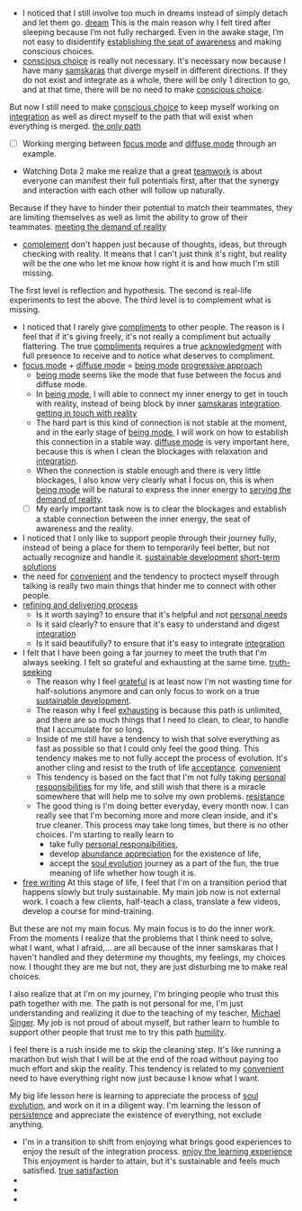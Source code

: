 - I noticed that I still involve too much in dreams instead of simply detach and let them go. [dream](<dream.md>) This is the main reason why I felt tired after sleeping because I’m not fully recharged. Even in the awake stage, I’m not easy to disidentify [establishing the seat of awareness](<establishing the seat of awareness.md>) and making conscious choices.
- [conscious choice](<conscious choice.md>) is really not necessary. It's necessary now because I have many [samskaras](<samskaras.md>) that diverge myself in different directions. If they do not exist and integrate as a whole, there will be only 1 direction to go, and at that time, there will be no need to make [conscious choice](<conscious choice.md>).

But now I still need to make [conscious choice](<conscious choice.md>) to keep myself working on [integration](<integration.md>) as well as direct myself to the path that will exist when everything is merged. [the only path](<the only path.md>)
- [ ] Working merging between [focus mode](<focus mode.md>) and [diffuse mode](<diffuse mode.md>) through an example.
- Watching Dota 2 make me realize that a great [teamwork](<teamwork.md>) is about everyone can manifest their full potentials first, after that the synergy and interaction with each other will follow up naturally.

Because if they have to hinder their potential to match their teammates, they are limiting themselves as well as limit the ability to grow of their teammates. [meeting the demand of reality](<meeting the demand of reality.md>)
- [complement](<complement.md>)  don't happen just because of thoughts, ideas, but through checking with reality. It means that I can't just think it's right, but reality will be the one who let me know how right it is and how much I'm still missing. 

The first level is reflection and hypothesis. 
The second is real-life experiments to test the above.
The third level is to complement what is missing.
- I noticed that I rarely give [compliments](<compliments.md>) to other people. The reason is I feel that if it's giving freely, it's not really a compliment but actually flattering. The true [compliments](<compliments.md>) requires a true [acknowledgment](<acknowledgment.md>) with full presence to receive and to notice what deserves to compliment.
- [focus mode](<focus mode.md>) + [diffuse mode](<diffuse mode.md>) = [being mode](<being mode.md>) [progressive approach](<progressive approach.md>)
    - [being mode](<being mode.md>) seems like the mode that fuse between the focus and diffuse mode.
    - In [being mode](<being mode.md>), I will able to connect my inner energy to get in touch with reality, instead of being block by inner [samskaras](<samskaras.md>) [integration](<integration.md>). [getting in touch with reality](<getting in touch with reality.md>)
    - The hard part is this kind of connection is not stable at the moment, and in the early stage of [being mode](<being mode.md>), I will work on how to establish this connection in a stable way. [diffuse mode](<diffuse mode.md>) is very important here, because this is when I clean the blockages with relaxation and [integration](<integration.md>).
    - When the connection is stable enough and there is very little blockages, I also know very clearly what I focus on, this is when [being mode](<being mode.md>) will be natural to express the inner energy to [serving the demand of reality](<serving the demand of reality.md>).
    - [ ] My early important task now is to clear the blockages and establish a stable connection between the inner energy, the seat of awareness and the reality.
- I noticed that I only like to support people through their journey fully, instead of being a place for them to temporarily feel better, but not actually recognize and handle it. [sustainable development](<sustainable development.md>) [short-term solutions](<short-term solutions.md>)
- the need for [convenient](<convenient.md>) and the tendency to proctect myself through talking is really two main things that hinder me to connect with other people.
- [refining and delivering process](<refining and delivering process.md>) 
    - Is it worth saying? to ensure that it's helpful and not [personal needs](<personal needs.md>)
    - Is it said clearly?  to ensure that it's easy to understand and digest [integration](<integration.md>)
    - Is it said beautifully? to ensure that it's easy to integrate [integration](<integration.md>)
- I felt that I have been going a far journey to meet the truth that I'm always seeking. I felt so grateful and exhausting at the same time. [truth-seeking](<truth-seeking.md>) 
    - The reason why I feel [grateful](<grateful.md>) is at least now I'm not wasting time for half-solutions anymore and can only focus to work on a true [sustainable development](<sustainable development.md>).
    - The reason why I feel [exhausting](<exhausting.md>) is because this path is unlimited, and there are so much things that I need to clean, to clear, to handle that I accumulate for so long.
    - Inside of me still have a tendency to wish that solve everything as fast as possible so that I could only feel the good thing. This tendency makes me to not fully accept the process of evolution. It's another cling and resist to the truth of life [acceptance](<acceptance.md>). [convenient](<convenient.md>)
    - This tendency is based on the fact that I'm not fully taking [personal responsibilities](<personal responsibilities.md>) for my life, and still wish that there is a miracle somewhere that will help me to solve my own problems. [resistance](<resistance.md>)
    - The good thing is I'm doing better everyday, every month now. I can really see that I'm becoming more and more clean inside, and it's true cleaner. This process may take long times, but there is no other choices. I'm starting to really learn to 
        - take fully [personal responsibilities](<personal responsibilities.md>), 
        - develop [abundance appreciation](<abundance appreciation.md>) for the existence of life, 
        - accept the [soul evolution](<soul evolution.md>) journey as a part of the fun, the true meaning of life whether how tough it is. 
- [free writing](<free writing.md>) At this stage of life, I feel that I'm on a transition period that happens slowly but truly sustainable. My main job now is not external work. I coach a few clients, half-teach a class, translate a few videos, develop a course for mind-training. 

But these are not my main focus. My main focus is to do the inner work. From the moments I realize that the problems that I think need to solve, what I want, what I afraid,... are all because of the inner samskaras that I haven't handled and they determine my thoughts, my feelings, my choices now. I thought they are me but not, they are just disturbing me to make real choices. 

I also realize that at I'm on my journey, I'm bringing people who trust this path together with me. The path is not personal for me, I'm just understanding and realizing it due to the teaching of my teacher, [Michael Singer](<Michael Singer.md>). My job is not proud of about myself, but rather learn to humble to support other people that trust me to try this path [humility](<humility.md>).

I feel there is a rush inside me to skip the cleaning step. It's like running a marathon but wish that I will be at the end of the road without paying too much effort and skip the reality. This tendency is related to my [convenient](<convenient.md>) need to have everything right now just because I know what I want.

My big life lesson here is learning to appreciate the process of [soul evolution](<soul evolution.md>), and work on it in a diligent way. I'm learning the lesson of [persistence](<persistence.md>) and appreciate the existence of everything, not exclude anything.
-  I'm in a transition to shift from enjoying what brings good experiences to enjoy the result of the integration process. [enjoy the learning experience](<enjoy the learning experience.md>) This enjoyment is harder to attain, but it's sustainable and feels much satisfied. [true satisfaction](<true satisfaction.md>)
- 
- 
- 
